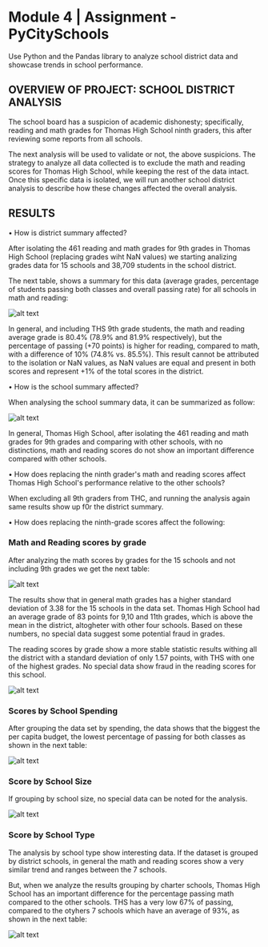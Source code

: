 # Module 4 | Assignment - PyCitySchools

Use Python and the Pandas library to analyze school district data and showcase trends in school performance.

## OVERVIEW OF PROJECT: SCHOOL DISTRICT ANALYSIS

The school board has a suspicion of academic dishonesty; specifically, reading and math grades for Thomas High School ninth graders, this after reviewing some reports from all schools.

The next analysis will be used to validate or not, the above suspicions. The strategy to analyze all data collected is to exclude the math and reading scores for Thomas High School, while keeping the rest of the data intact. Once this specific data is isolated, we will run another school district analysis to describe how these changes affected the overall analysis.

## RESULTS

•	How is district summary affected?

After isolating the 461 reading and math grades for 9th grades in Thomas High School (replacing grades wiht NaN values) we starting analizing grades data for 15 schools and 38,709 students in the school district.

The next table, shows a summary for this data (average grades, percentage of students passing both classes and overall passing rate) for all schools in math and reading:

![alt text](https://github.com/Robcaze1980/School_District_Analysis./blob/master/Challenge/Images_challanges/district_summary_df.png?raw=true) 

In general, and including THS 9th grade students, the math and reading average grade is 80.4% (78.9% and 81.9% respectively), but the percentage of passing (+70 points) is higher for reading, compared to math, with a difference of 10% (74.8% vs. 85.5%). This result cannot be attributed to the isolation or NaN values, as NaN values are equal and present in both scores and represent +1% of the total scores in the district.

•	How is the school summary affected?

When analysing the school summary data, it can be summarized as follow:

![alt text](https://github.com/Robcaze1980/School_District_Analysis./blob/master/Challenge/Images_challanges/per_school_summary_df.png?raw=true) 

In general, Thomas High School, after isolating the 461 reading and math grades for 9th grades and comparing with other schools, with no distinctions, math and reading scores do not show an important difference compared with other schools.

•	How does replacing the ninth grader's math and reading scores affect Thomas High School's performance relative to the other schools?

When excluding all 9th graders from THC, and running the analysis again same results show up f0r the district summary.

•	How does replacing the ninth-grade scores affect the following:

### Math and Reading scores by grade

After analyzing the math scores by grades for the 15 schools and not including 9th grades we get the next table:

![alt text](https://github.com/Robcaze1980/School_District_Analysis./blob/master/Challenge/Images_challanges/math_scores_by_grade_with_NaN.png?raw=true) 

The results show that in general math grades has a higher standard deviation of 3.38 for the 15 schools in the data set. Thomas High School had an average grade of 83 points for 9,10 and 11th grades, which is above the mean in the district, altogheter with other four schools. Based on these numbers, no special data suggest some potential fraud in grades.

The reading scores by grade show a more stable statistic results withing all the district with a  standard deviation of only 1.57 points, with THS with one of the highest grades. No special data show fraud in the reading scores for this school.

![alt text](https://github.com/Robcaze1980/School_District_Analysis./blob/master/Challenge/Images_challanges/reading_scores_by_grade_with_NaN.png?raw=true) 


### Scores by School Spending

After grouping the data set by spending, the data shows that the biggest the per capita budget, the lowest percentage of passing for both classes as shown in the next table:

![alt text](https://github.com/Robcaze1980/School_District_Analysis./blob/master/Challenge/Images_challanges/Grades_percapita_budget_range.png?raw=true) 

### Score by School Size

If grouping by school size, no special data can be noted for the analysis.

![alt text](https://github.com/Robcaze1980/School_District_Analysis./blob/master/Challenge/Images_challanges/Grades_perSchool_Size.png?raw=true) 

### Score by School Type

The analysis by school type show interesting data. If the dataset is grouped by district schools, in general the math and reading scores show a very similar trend and ranges between the 7 schools.

But, when we analyze the results grouping by charter schools, Thomas High School has an important  difference for the percentage passing math compared to the other schools. THS has a very low 67% of passing, compared to the otyhers 7 schools which have an average of 93%, as shown in the next table:


![alt text](https://github.com/Robcaze1980/School_District_Analysis./blob/master/Challenge/Images_challanges/Grades_perType.png?raw=true) 